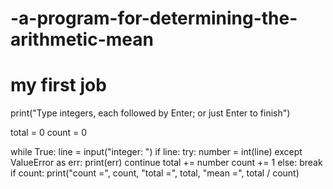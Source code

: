# -a-program-for-determining-the-arithmetic-mean
# my first job
print("Type integers, each followed by Enter; or just Enter to finish")

total = 0 
count = 0

while True:
	line = input("integer: ")
	if line:
		try:
			number = int(line)
		except ValueError as err:
			print(err)
			continue
		total +=  number
		count += 1
	else:
		break
if count:
	print("count =", count, "total =", total, "mean =", total / count)
